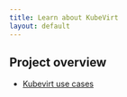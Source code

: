 ```yaml
---
title: Learn about KubeVirt
layout: default
---
```


## Project overview

* [Kubevirt use cases](/use-cases)
